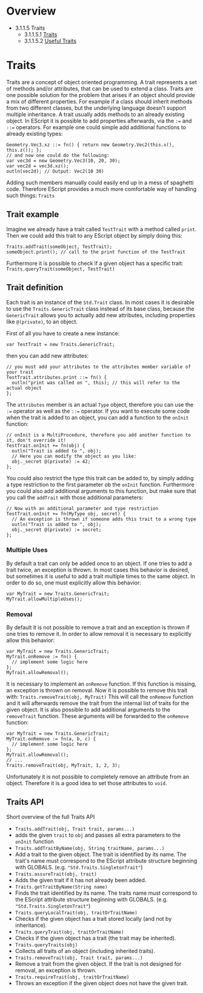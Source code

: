 <!------------------------------------------------------------------------------------------------
This work is licensed under the Creative Commons Attribution-ShareAlike 4.0 International License.
 To view a copy of this license, visit http://creativecommons.org/licenses/by-sa/4.0/.
 Author: Henrik Heine (hheine@mail.uni-paderborn.de)
 PADrend Version 1.0.0
------------------------------------------------------------------------------------------------->
<!---BEGINN_INDEXSECTION--->
<!---Automaticly generated section. Do not edit!!!--->
# Overview
* 3.1.1.5 Traits
    * 3.1.1.5.1 [Traits](../../../../3_Development_Guide/1_EScript/1_EScript_Basics/5_Traits/1_Traits.html)
    * 3.1.1.5.2 [Useful Traits](../../../../3_Development_Guide/1_EScript/1_EScript_Basics/5_Traits/2_Useful_Traits.html)
<!---END_INDEXSECTION--->

# Traits
Traits are a concept of object oriented programming. A trait represents a set of methods and/or attributes, that can be used to extend a class. Traits are one possible solution for the problem that arises if an object should provide a mix of different properties. For example if a class should inherit methods from two different classes, but the underlying language doesn't support multiple inheritance.
A trait usually adds methods to an already existing object.
In EScript it is possible to add properties afterwards, via the `:=` and `::=` operators. For example one could simple add additional functions to already existing types:
```
Geometry.Vec3.xz ::= fn() { return new Geometry.Vec2(this.x(), this.z()); };
// and now one could do the following:
var vec3d = new Geometry.Vec3(10, 20, 30);
var vec2d = vec3d.xz();
outln(vec2d); // Output: Vec2(10 30)
```
Adding such members manually could easily end up in a mess of spaghetti code. Therefore EScript provides a much more comfortable way of handling such things: `Traits`

## Trait example
Imagine we already have a trait called `TestTrait` with a method called `print`. Then we could add this trait to any EScript object by simply doing this:
```
Traits.addTrait(someObject, TestTrait);
someObject.print(); // call to the print function of the TestTrait
```
Furthermore it is possible to check if a given object has a specific trait: `Traits.queryTrait(someObject, TestTrait)`

## Trait definition
Each trait is an instance of the `Std.Trait` class. In most cases it is desirable to use the `Traits.GenericTrait` class instead of its base class, because the `GenericTrait` allows you to actually add new attributes, including properties like `@(private)`, to an object.

First of all you have to create a new instance:
```
var TestTrait = new Traits.GenericTrait;
```
then you can add new attributes:
```
// you must add your attributes to the attributes member variable of your trait
TestTrait.attributes.print ::= fn() {
  outln("print was called on ", this); // this will refer to the actual object
};
```
The `attributes` member is an actual `Type` object, therefore you can use the `:=` operator as well as the `::=` operator. If you want to execute some code when the trait is added to an object, you can add a function to the `onInit` function:
```
// onInit is a MultiProcedure, therefore you add another function to it, don't override it!
TestTrait.onInit += fn(obj) {
  outln("Trait is added to ", obj);
  // Here you can modify the object as you like:
  obj._secret @(private) := 42;
};
```
You could also restrict the type this trait can be added to, by simply adding a type restriction to the first parameter ob the `onInit` function. Furthermore you could also add additional arguments to this function, but make sure that you call the `addTrait` with those additional parameters:
```
// Now with an additional parameter and type restriction
TestTrait.onInit += fn(MyType obj, secret) {
  // An exception is thrown if someone adds this trait to a wrong type
  outln("Trait is added to ", obj);
  obj._secret @(private) := secret;
};
```

### Multiple Uses
By default a trait can only be added once to an object. If one tries to add a trait twice, an exception is thrown. In most cases this behavior is desired, but sometimes it is useful to add a trait multiple times to the same object. In order to do so, one must explicitly allow this behavior:
```
var MyTrait = new Traits.GenericTrait;
MyTrait.allowMultipleUses();
```

### Removal
By default it is not possible to remove a trait and an exception is thrown if one tries to remove it. In order to allow removal it is necessary to explicitly allow this behavior:
```
var MyTrait = new Traits.GenericTrait;
MyTrait.onRemove := fn() {
  // implement some logic here
};
MyTrait.allowRemoval();
```
It is necessary to implement an `onRemove` function. If this function is missing, an exception is thrown on removal.
Now it is possible to remove this trait with: `Traits.removeTrait(obj, MyTrait)`
This will call the `onRemove` function and it will afterwards remove the trait from the internal list of traits for the given object. It is also possible to add additional arguments to the `removeTrait` function. These arguments will be forwarded to the `onRemove` function:
```
var MyTrait = new Traits.GenericTrait;
MyTrait.onRemove := fn(a, b, c) {
  // implement some logic here
};
MyTrait.allowRemoval();
// ...
Traits.removeTrait(obj, MyTrait, 1, 2, 3);
```
Unfortunately it is not possible to completely remove an attribute from an object. Therefore it is a good idea to set those attributes to `void`.


## Traits API
Short overview of the full Traits API

* `Traits.addTrait(obj, Trait trait, params...)`
 * adds the given `trait` to `obj` and passes all extra parameters to the `onInit` function
* `Traits.addTraitByName(obj, String traitName, params...)`
 * Add a trait to the given object. The trait is identified by its name. The trait's name must correspond to the EScript attribute structure beginning with GLOBALS. (e.g. `"Std.Traits.SingletonTrait"`)
* `Traits.assureTrait(obj, trait)`
 * Adds the given trait if it has not already been added.
* `Traits.getTraitByName(String name)`
 * Finds the trait identified by its name. The traits name must correspond to the EScript attribute structure beginning with GLOBALS. (e.g. `"Std.Traits.SingletonTrait"`)
* `Traits.queryLocalTrait(obj, traitOrTraitName)`
 * Checks if the given object has a trait stored locally (and not by inheritance).
* `Traits.queryTrait(obj, traitOrTraitName)`
 * Checks if the given object has a trait (the trait may be inherited).
* `Traits.queryTraits(obj)`
 * Collects all traits of an object (including inherited traits).
* `Traits.removeTrait(obj, Trait trait, params...)`
 * Remove a trait from the given object. If the trait is not designed for removal, an exception is thrown.
* `Traits.requireTrait(obj, traitOrTraitName)`
 * Throws an exception if the given object does not have the given trait.


